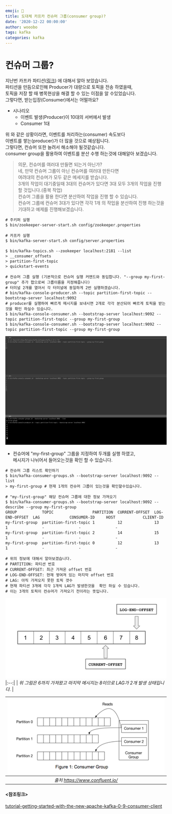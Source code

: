 ```yaml
---
emoji: 🔮
title: 도대체 카프카 컨슈머 그룹(consumer group)?
date: '2020-12-22 00:00:00'
author: wooobo
tags: kafka
categories: kafka
---
```



# 컨슈머 그룹?
지난번 카프카 파티션([링크](/kafka-partition/)) 에 대해서 알아 보았습니다.  
파티션을 만듬으로인해 Producer가 대량으로 토픽을 전송 하였을때,  
토픽을 저장 할 때 병목현상을 해결 할 수 있는 이점을 알 수있었습니다.  
그렇다면, 받는입장(Consumer)에서는 어떨까요?  

- 시나리오  
  - 이벤트 발생(Producer)이 10대의 서버에서 발생
  - Consumer 1대
  
위 와 같은 상황이라면, 이벤트를 처리하는(consumer) 속도보다   
이벤트를 쌓는(producer)가 더 많을 것으로 예상됩니다.  
그렇다면, 컨슈머 또한 늘려서 해소해야 될것같습니다.  
consumer group을 활용하여 이벤트를 분산 수행 하는것에 대해알아 보겠습니다.  

> 의문, 컨슈머를 여러대 만들면 되는거 아닌가?  
> 네, 만약 컨슈머 그룹이 아닌 컨슈머를 여러대 만든다면  
> 여려대의 컨슈머가 모두 같은 메세지를 받습니다.  
> 3개의 작업이 대기중일때
> 3대의 컨슈머가 있다면 3대 모두 3개의 작업을 진행 할 것입니다.(중복 작업)  
> 컨슈머 그룹을 활용 한다면 분산하여 작업을 진행 할 수 있습니다.  
> 컨슈머 그룹에 컨슈머 3대가 있다면 각각 1개 의 작업을 분산하여 진행 하는것을 기대하고 예제를 진행해보겠습니다.



```shell
# 주키퍼 실행
$ bin/zookeeper-server-start.sh config/zookeeper.properties

# 카프카 실행 
$ bin/kafka-server-start.sh config/server.properties

$ bin/kafka-topics.sh --zookeeper localhost:2181 --list
> __consumer_offsets
> partition-first-topic
> quickstart-events

# 컨슈머 그룹 실행 (기본적으로 컨슈머 실행 커맨드와 동입합니다. "--group my-first-group" 추가 합으로써 그룹이름을 지정해줍니다)
# 터미널 2개를 열어서 각 터미널에 동일하게 2번 실행하겠습니다.
# bin/kafka-console-producer.sh --topic partition-first-topic --bootstrap-server localhost:9092
# producer를 실행하여 빠르게 메시지를 보내시면 2개로 각각 분산되어 빠르게 토픽을 받는것을 확인 하실수 있습니다.
$ bin/kafka-console-consumer.sh --bootstrap-server localhost:9092 --topic partition-first-topic --group my-first-group
$ bin/kafka-console-consumer.sh --bootstrap-server localhost:9092 --topic partition-first-topic --group my-first-group
```

![img.png](../../assets/images/consumer-group-producer.png)
 - 컨슈머에 "my-first-group" 그룹을 지정하여 두개를 실행 하였고,  
   메시지가 나뉘어서 들어오는것을 확인 할 수 있습니다.  


```
# 컨슈머 그룹 리스트 확인하기
$ bin/kafka-consumer-groups.sh --bootstrap-server localhost:9092 --list
> my-first-group # 현재 1개의 컨슈머 그룹이 있는것을 확인할수있습니다.

# "my-first-group" 해당 컨슈머 그룹에 대한 정보 가져오기
$ bin/kafka-consumer-groups.sh --bootstrap-server localhost:9092 --describe --group my-first-group
GROUP           TOPIC                 PARTITION  CURRENT-OFFSET  LOG-END-OFFSET  LAG             CONSUMER-ID     HOST            CLIENT-ID
my-first-group  partition-first-topic 1          12              13              1               -               -               -
my-first-group  partition-first-topic 2          14              15              1               -               -               -
my-first-group  partition-first-topic 0          12              13              1               -               -               -

# 위의 정보에 대해서 알아보겠습니다.
# PARTITION: 파티션 번호
# CURRENT-OFFSET: 최근 가져온 offset 번호
# LOG-END-OFFSET: 현재 쌓여져 있는 마지막 offset 번호
# LAG: 아직 가져오지 못한 토픽 갯수
# 현재 파티션 3개에 각각 1개씩 LAG가 발생한것을  확인 하실 수 있습니다.
# 이는 3개의 토픽이 컨슈머가 가져오기 전이라는 뜻입니다.
```

![img.png](../../assets/images/kafka-offset-lag.png)
|:--:|
| *위 그림은 6까지 가져왔고 마지막 메시지는 8이므로 LAG가 2개 발생 상태입니다.* |

|![img.png](../../assets/images/consumer-group.png) |
|:-------------------------------------------------:|
|          *출처 https://www.confluent.io/*           |


#### <참조링크>
[tutorial-getting-started-with-the-new-apache-kafka-0-9-consumer-client](https://www.confluent.io/blog/tutorial-getting-started-with-the-new-apache-kafka-0-9-consumer-client/)
